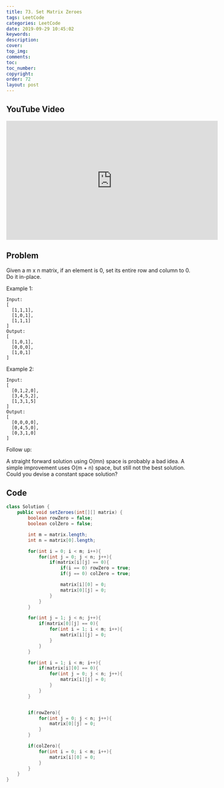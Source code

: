 ```yaml
---
title: 73. Set Matrix Zeroes
tags: LeetCode
categories: LeetCode
date: 2019-09-29 10:45:02
keywords:
description:
cover:
top_img:
comments:
toc:
toc_number:
copyright:
order: 72
layout: post
---
```


## YouTube Video

<iframe width="560" height="315" src="https://www.youtube.com/embed/5LU0pv0-ZtI" frameborder="0" allow="accelerometer; autoplay; encrypted-media; gyroscope; picture-in-picture" allowfullscreen></iframe>

## Problem

Given a m x n matrix, if an element is 0, set its entire row and column to 0. Do it in-place.

Example 1:

```
Input:
[
  [1,1,1],
  [1,0,1],
  [1,1,1]
]
Output:
[
  [1,0,1],
  [0,0,0],
  [1,0,1]
]
```

Example 2:

```
Input:
[
  [0,1,2,0],
  [3,4,5,2],
  [1,3,1,5]
]
Output:
[
  [0,0,0,0],
  [0,4,5,0],
  [0,3,1,0]
]
```

Follow up:

A straight forward solution using O(mn) space is probably a bad idea.
A simple improvement uses O(m + n) space, but still not the best solution.
Could you devise a constant space solution?

## Code

```java
class Solution {
    public void setZeroes(int[][] matrix) {
        boolean rowZero = false;
        boolean colZero = false;

        int m = matrix.length;
        int n = matrix[0].length;

        for(int i = 0; i < m; i++){
            for(int j = 0; j < n; j++){
                if(matrix[i][j] == 0){
                    if(i == 0) rowZero = true;
                    if(j == 0) colZero = true;

                    matrix[i][0] = 0;
                    matrix[0][j] = 0;
                }
            }
        }

        for(int j = 1; j < n; j++){
            if(matrix[0][j] == 0){
                for(int i = 1; i < m; i++){
                    matrix[i][j] = 0;
                }
            }
        }

        for(int i = 1; i < m; i++){
            if(matrix[i][0] == 0){
                for(int j = 0; j < n; j++){
                    matrix[i][j] = 0;
                }
            }
        }


        if(rowZero){
            for(int j = 0; j < n; j++){
                matrix[0][j] = 0;
            }
        }

        if(colZero){
            for(int i = 0; i < m; i++){
                matrix[i][0] = 0;
            }
        }
    }
}
```
